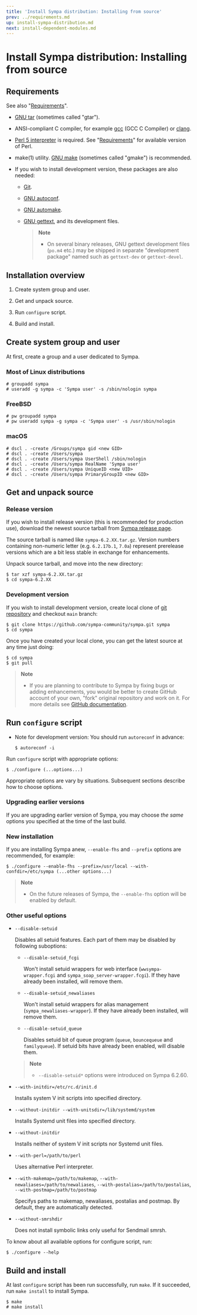 ```yaml
---
title: 'Install Sympa distribution: Installing from source'
prev: ../requirements.md
up: install-sympa-distribution.md
next: install-dependent-modules.md
---
```


Install Sympa distribution: Installing from source
==================================================

Requirements
------------

See also "[Requirements](../requirements.md)".

  * [GNU tar](https://www.gnu.org/software/tar/) (sometimes called "gtar").

  * ANSI-compliant C compiler,
    for example [gcc](https://gcc.gnu.org/) (GCC C Compiler)
    or [clang](https://clang.llvm.org/).

  * [Perl 5 interpreter](https://www.perl.org/get.html) is required.
    See "[Requirements](../requirements.md)" for available version of Perl.

  * make(1) utility. [GNU make](https://www.gnu.org/software/make/)
    (sometimes called "gmake") is recommended.

  * If you wish to install development version, these packages are also
    needed:

      - [Git](https://git-scm.com/downloads).
      - [GNU autoconf](https://www.gnu.org/software/autoconf/).
      - [GNU automake](https://www.gnu.org/software/automake/).
      - [GNU gettext](https://www.gnu.org/software/gettext/), and its development
        files.

        > **Note**
        >
        >   * On several binary releases, GNU gettext development files
        >     (``po.m4`` etc.) may be shipped in separate "development package"
        >     named such as ``gettext-dev`` or ``gettext-devel``.

Installation overview
---------------------

  1. Create system group and user.

  2. Get and unpack source.

  3. Run ``configure`` script.

  4. Build and install.

Create system group and user
----------------------------

At first, create a group and a user dedicated to Sympa.

### Most of Linux distributions

```
# groupadd sympa
# useradd -g sympa -c 'Sympa user' -s /sbin/nologin sympa
```

### FreeBSD

```
# pw groupadd sympa
# pw useradd sympa -g sympa -c 'Sympa user' -s /usr/sbin/nologin
```

### macOS

```
# dscl . -create /Groups/sympa gid <new GID>
# dscl . -create /Users/sympa
# dscl . -create /Users/sympa UserShell /sbin/nologin
# dscl . -create /Users/sympa RealName 'Sympa user'
# dscl . -create /Users/sympa UniqueID <new UID>
# dscl . -create /Users/sympa PrimaryGroupID <new GID>
```

Get and unpack source
---------------------

### Release version

If you wish to install release version
(this is recommended for production use),
download the newest source tarball from
[Sympa release page](https://github.com/sympa-community/sympa/releases).

The source tarball is named like ``sympa-6.2.XX.tar.gz``.  Version numbers
containing non-numeric letter (e.g. ``6.2.17b.1``, ``7.0a``) represent
prerelease versions which are a bit less stable in exchange for enhancements.

Unpack source tarball, and move into the new directory:
```
$ tar xzf sympa-6.2.XX.tar.gz
$ cd sympa-6.2.XX
```

### Development version

If you wish to install development version, create local clone of
[git repository](https://github.com/sympa-community/sympa.git) and checkout
``main`` branch:
```
$ git clone https://github.com/sympa-community/sympa.git sympa
$ cd sympa
```
Once you have created your local clone, you can get the latest source at any
time just doing:
```
$ cd sympa
$ git pull
```

> **Note**
>
>   * If you are planning to contribute to Sympa by fixing bugs or adding
>     enhancements, you would be better to create GitHub account of your own,
>     "fork" original repository and work on it.  For more details see
>     [GitHub documentation](https://help.github.com/articles/fork-a-repo/).

Run ``configure`` script
------------------------

  * Note for development version: You should run ``autoreconf`` in advance:
    ```
    $ autoreconf -i
    ```

Run ``configure`` script with appropriate options:
```
$ ./configure (...options...)
```

Appropriate options are vary by situations.
Subsequent sections describe how to choose options.

### Upgrading earlier versions

If you are upgrading earlier version of Sympa, you may choose _the same_ options you specified at the time of the last build.

### New installation

If you are installing Sympa anew, ``--enable-fhs`` and ``--prefix`` options are recommended, for example:
```
$ ./configure --enable-fhs --prefix=/usr/local --with-confdir=/etc/sympa (...other options...)
```

> **Note**
>
>   * On the future releases of Sympa, the ``--enable-fhs`` option will be
>     enabled by default.

### Other useful options

  - ``--disable-setuid``
  
    Disables all setuid features.  Each part of them may be disabled by
    following suboptions:

      - ``--disable-setuid_fcgi``

        Won't install setuid wrappers for web interface
        (``wwsympa-wrapper.fcgi`` and ``sympa_soap_server-wrapper.fcgi``).
        If they have already been installed, will remove them.

      - ``--disable-setuid_newaliases``

        Won't install setuid wrappers for alias management
        (``sympa_newaliases-wrapper``).
        If they have already been installed, will remove them.

      - ``--disable-setuid_queue``

        Disables setuid bit of queue program
        (``queue``, ``bouncequeue`` and ``familyqueue``).
        If setuid bits have already been enabled, will disable them.

    > **Note**
    >
    >   * ``--disable-setuid*`` options were introduced on Sympa 6.2.60.

  - ``--with-initdir=/etc/rc.d/init.d``

    Installs system V init scripts into specified directory.

  - ``--without-initdir --with-unitsdir=/lib/systemd/system``

    Installs Systemd unit files into specified directory.

  - ``--without-initdir``

    Installs neither of system V init scripts nor Systemd unit files.

  - ``--with-perl=/path/to/perl``

    Uses alternative Perl interpreter.

  - ``--with-makemap=/path/to/makemap``,
    ``--with-newaliases=/path/to/newaliases``,
    ``--with-postalias=/path/to/postalias``,
    ``--with-postmap=/path/to/postmap``

    Specifys paths to makemap, newaliases, postalias and postmap.
    By default, they are automatically detected.

  - ``--without-smrshdir``

    Does not install symbolic links only useful for Sendmail smrsh.

To know about all available options for configure script, run:
```
$ ./configure --help
```

Build and install
-----------------

At last ``configure`` script has been run successfully, run ``make``.
If it succeeded, run ``make install`` to install Sympa.
```
$ make
# make install
```

